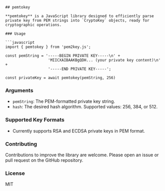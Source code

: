 ```
## pemtokey

**pemtokey** is a JavaScript library designed to efficiently parse private key from PEM strings into `CryptoKey` objects, ready for cryptographic operations.

### Usage

```javascript
import { pemtokey } from 'pem2key.js';

const pemString = '-----BEGIN PRIVATE KEY-----\n' +
                   'MIICXAIBAAKBgQDH... (your private key content)\n' +
                   '-----END PRIVATE KEY-----';

const privateKey = await pemtokey(pemString, 256)
```

### Arguments

* `pemString`: The PEM-formatted private key string.
* `hash`: The desired hash algorithm. Supported values: 256, 384, or 512.

### Supported Key Formats

* Currently supports RSA and ECDSA private keys in PEM format.


### Contributing

Contributions to improve the library are welcome. Please open an issue or pull request on the GitHub repository.

### License
MIT
